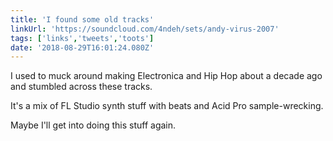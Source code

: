 ```yaml
---
title: 'I found some old tracks'
linkUrl: 'https://soundcloud.com/4ndeh/sets/andy-virus-2007'
tags: ['links','tweets','toots']
date: '2018-08-29T16:01:24.080Z'
---
```


I used to muck around making Electronica and Hip Hop about a decade ago and stumbled across these tracks. 

It's a mix of FL Studio synth stuff with beats and Acid Pro sample-wrecking.

Maybe I'll get into doing this stuff again.
